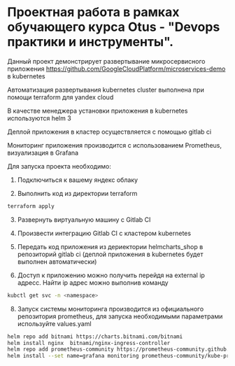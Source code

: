# Проектная работа в рамках обучающего курса Otus - "Devops практики и инструменты".
Данный проект демонстрирует развертывание микросервисного приложения https://github.com/GoogleCloudPlatform/microservices-demo в kubernetes <p>
Автоматизация развертывания kubernetes cluster выполнена при помощи terraform для yandex cloud <p>
В качестве менеджера установки приложения в kubernetes используются helm 3 <p>
Деплой приложения в кластер осуществляется c помощью gitlab ci <p>
Мониторинг приложения производится с использованием Prometheus, визуализация в Grafana <p>

Для запуска проекта необходимо: <p>
1. Подключиться к вашему яндекс облаку <p>
2. Выполнить код из директории terraform <p> 
```sh 
terraform apply 
```
3. Развернуть виртуальную машину с Gitlab CI <p>
4. Произвести интеграцию Gitlab CI c кластером kubernetes <p>
5. Передать код приложения из дериектории helmcharts_shop в репозиторий gitlab ci (деплой приложения в kubernetes будет выполнен автоматически) <p>
6. Доступ к приложению можно получить перейдя на external ip адресс. Найти ip адрес можно выполнив команду <p>
 
```sh
kubctl get svc -n <namespace>  
```
8. Запуск системы мониторинга производится из официального репозитория prometheus, для запуска необходимыми параметрами используйте values.yaml <p>

 ```sh
 helm repo add bitnami https://charts.bitnami.com/bitnami 
 helm install nginx  bitnami/nginx-ingress-controller 
 helm repo add prometheus-community https://prometheus-community.github.io/helm-charts 
 helm install --set name=grafana monitoring prometheus-community/kube-prometheus-stack -f values.yaml 
```
